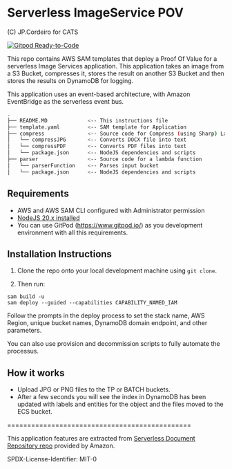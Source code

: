 # Serverless ImageService POV

(C) JP.Cordeiro for CATS

[![Gitpod Ready-to-Code](https://img.shields.io/badge/Gitpod-Ready--to--Code-blue?logo=gitpod)](https://gitpod.io/from-referrer/)

This repo contains AWS SAM templates that deploy a Proof Of Value for a serverless Image Services application.
This application takes an image from a S3 Bucket, compresses it, stores the result on another S3 Bucket and then stores the results on DynamoDB for logging.

This application uses an event-based architecture, with Amazon EventBridge as the serverless event bus.


```bash
.
├── README.MD             <-- This instructions file
├── template.yaml         <-- SAM template for Application
├── compress              <-- Source code for Compress (using Sharp) Lambda function 
│   └── compressJPG       <-- Converts DOCX file into text
│   └── compressPDF       <-- Converts PDF files into text
│   └── package.json      <-- NodeJS dependencies and scripts
├── parser                <-- Source code for a lambda function
│   └── parserFunction    <-- Parses input bucket 
│   └── package.json      <-- NodeJS dependencies and scripts
```

## Requirements

* AWS and AWS SAM CLI configured with Administrator permission
* [NodeJS 20.x installed](https://nodejs.org/en/download/)
* You can use GitPod (https://www.gitpod.io/) as you development environment with all this requirements.

## Installation Instructions

1. Clone the repo onto your local development machine using `git clone`.

1. Then run:
``` 
sam build -u
sam deploy --guided --capabilities CAPABILITY_NAMED_IAM
```
Follow the prompts in the deploy process to set the stack name, AWS Region, unique bucket names, DynamoDB domain endpoint, and other parameters.


You can also use provision and decommission scripts to fully automate the processus.

## How it works

* Upload JPG or PNG files to the TP or BATCH buckets.
* After a few seconds you will see the index in DynamoDB has been updated with labels and entities for the object and the files moved to the ECS bucket.

==============================================

This application features are extracted from [Serverless Document Repository repo](https://github.com/aws-samples/s3-to-lambda-patterns/tree/master/decoupled-docrepo) provided by Amazon.


SPDX-License-Identifier: MIT-0

